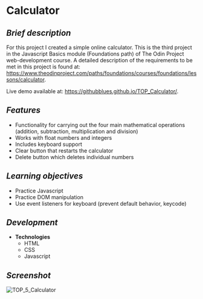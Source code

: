# **Calculator**

## ***Brief description***
For this project I created a simple online calculator.
This is the third project in the Javascript Basics module (Foundations path) of The Odin Project web-development course. A detailed description of the requirements to be met in this project is found at: https://www.theodinproject.com/paths/foundations/courses/foundations/lessons/calculator.

Live demo available at: https://githubblues.github.io/TOP_Calculator/.

## ***Features***
- Functionality for carrying out the four main mathematical operations (addition, subtraction, multiplication and division)
- Works with float numbers and integers 
- Includes keyboard support
- Clear button that restarts the calculator 
- Delete button which deletes individual numbers

## ***Learning objectives***
- Practice Javascript 
- Practice DOM manipulation 
- Use event listeners for keyboard (prevent default behavior, keycode)

## ***Development***
* **Technologies**
    * HTML 
    * CSS 
	* Javascript
	
## ***Screenshot***
![TOP_5_Calculator](https://user-images.githubusercontent.com/57163017/197747713-445ee195-ef1b-4857-a5f5-cb7e41e1905e.png)
